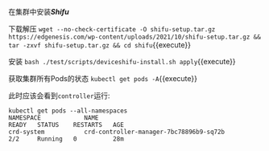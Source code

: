 在集群中安装***Shifu***

下载解压 `wget --no-check-certificate -O shifu-setup.tar.gz https://edgenesis.com/wp-content/uploads/2021/10/shifu-setup.tar.gz && tar -zxvf shifu-setup.tar.gz && cd shifu`{{execute}}

安装  `bash ./test/scripts/deviceshifu-install.sh apply`{{execute}}

获取集群所有Pods的状态 `kubectl get pods -A`{{execute}}

此时应该会看到`controller`运行:
```
kubectl get pods --all-namespaces
NAMESPACE            NAME                                                READY   STATUS    RESTARTS   AGE
crd-system           crd-controller-manager-7bc78896b9-sq72b             2/2     Running   0          28m
```